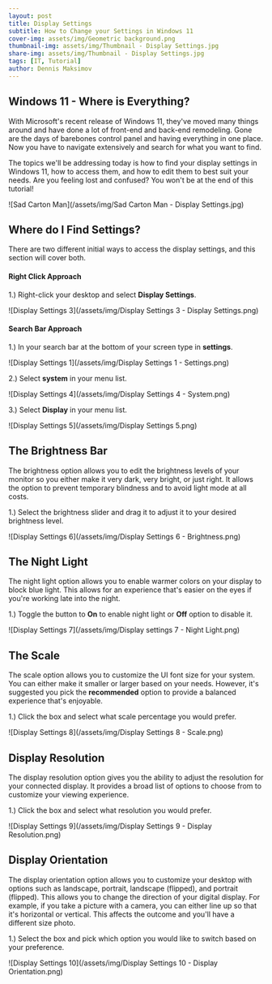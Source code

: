 ```yaml
---
layout: post
title: Display Settings
subtitle: How to Change your Settings in Windows 11
cover-img: assets/img/Geometric background.png
thumbnail-img: assets/img/Thumbnail - Display Settings.jpg
share-img: assets/img/Thumbnail - Display Settings.jpg
tags: [IT, Tutorial]
author: Dennis Maksimov
---
```


## Windows 11 - Where is Everything?

With Microsoft's recent release of Windows 11, they've moved many things around and have done a lot of front-end and back-end remodeling. Gone are the days of barebones control panel and having everything in one place. Now you have to navigate extensively and search for what you want to find. 

The topics we'll be addressing today is how to find your display settings in Windows 11, how to access them, and how to edit them to best suit your needs. Are you feeling lost and confused? You won't be at the end of this tutorial! 

![Sad Carton Man](/assets/img/Sad Carton Man - Display Settings.jpg)

## Where do I Find Settings?

There are two different initial ways to access the display settings, and this section will cover both.

#### Right Click Approach
1.) Right-click your desktop and select **Display Settings**.

![Display Settings 3](/assets/img/Display Settings 3 - Display Settings.png)

#### Search Bar Approach
1.) In your search bar at the bottom of your screen type in **settings**.

![Display Settings 1](/assets/img/Display Settings 1 - Settings.png)

2.) Select **system** in your menu list.

![Display Settings 4](/assets/img/Display Settings 4 - System.png)

3.) Select **Display** in your menu list.

![Display Settings 5](/assets/img/Display Settings 5.png)

## The Brightness Bar

The brightness option allows you to edit the brightness levels of your monitor so you either make it very dark, very bright, or just right. It allows the option to prevent temporary blindness and to avoid light mode at all costs.

1.) Select the brightness slider and drag it to adjust it to your desired brightness level.

![Display Settings 6](/assets/img/Display Settings 6 - Brightness.png)

## The Night Light

The night light option allows you to enable warmer colors on your display to block blue light. This allows for an experience that's easier on the eyes if you're working late into the night.

1.) Toggle the button to **On** to enable night light or **Off** option to disable it.

![Display Settings 7](/assets/img/Display settings 7 - Night Light.png)

## The Scale

The scale option allows you to customize the UI font size for your system. You can either make it smaller or larger based on your needs. However, it's suggested you pick the **recommended** option to provide a balanced experience that's enjoyable.

1.) Click the box and select what scale percentage you would prefer.

![Display Settings 8](/assets/img/Display Settings 8 - Scale.png)
 
## Display Resolution

The display resolution option gives you the ability to adjust the resolution for your connected display. It provides a broad list of options to choose from to customize your viewing experience.

1.) Click the box and select what resolution you would prefer.

![Display Settings 9](/assets/img/Display Settings 9 - Display Resolution.png)

## Display Orientation

The display orientation option allows you to customize your desktop with options such as landscape, portrait, landscape (flipped), and portrait (flipped). This allows you to change the direction of your digital display. For example, if you take a picture with a camera, you can either line up so that it's horizontal or vertical. This affects the outcome and you'll have a different size photo. 

1.) Select the box and pick which option you would like to switch based on your preference.

![Display Settings 10](/assets/img/Display Settings 10 - Display Orientation.png)
